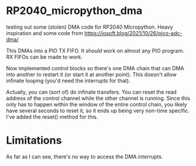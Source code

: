 # RP2040_micropython_dma
testing out some (stolen) DMA code for RP2040 Micropython. Heavy inspiration and some code from https://iosoft.blog/2021/10/26/pico-adc-dma/

This DMAs into a PIO TX FIFO. It *should* work on almost any PIO program. RX FIFOs can be made to work.

Now implemented control blocks so there's one DMA chain that can DMA into another to restart it (or start it at another point). This doesn't allow infinate looping (you'd need the interrupts for that).

Actually, you can (sort of) do infinate transfers. You can reset the read address of the control channel while the other channel is running. Since this only has to happen within the window of the entire control chain, you likely have several seconds to reset it, so it ends up being very non-time specific. I've added the reset() method for this.

Limitations
===========
As far as I can see, there's no way to access the DMA interrupts.
